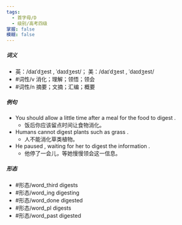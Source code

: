 ```yaml
---
tags:
  - 首字母/D
  - 级别/高考四级
掌握: false
模糊: false
---
```

##### 词义
- 英：/daɪˈdʒest , ˈdaɪdʒest/； 美：/daɪˈdʒest , ˈdaɪdʒest/
- #词性/v  消化；理解；领悟；领会
- #词性/n  摘要；文摘；汇编；概要
##### 例句
- You should allow a little time after a meal for the food to digest .
	- 饭后你应该留点时间让食物消化。
- Humans cannot digest plants such as grass .
	- 人不能消化草类植物。
- He paused , waiting for her to digest the information .
	- 他停了一会儿，等她慢慢领会这一信息。
##### 形态
- #形态/word_third digests
- #形态/word_ing digesting
- #形态/word_done digested
- #形态/word_pl digests
- #形态/word_past digested
